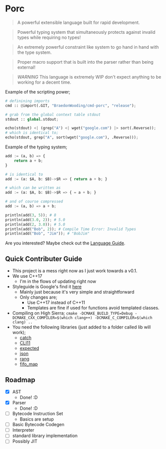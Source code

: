 # Porc

> A powerful extensible language built for rapid development.

> Powerful typing system that simultaneously protects against invalid types while requiring no types!

> An extremely powerful constraint like system to go hand in hand with the type system.

> Proper macro support that is built into the parser rather than being external!

> *WARNING* This language is extremely WIP don't expect anything to be working for a decent time.

Example of the scripting power;

```python
# definining imports
cmd :: @import(.GIT, "BraedonWooding/cmd-porc", "release");

# grab from the global context table stdout
stdout :: global.stdout;

echo(stdout) <| (grep("A") <| wget("google.com") |> sort(.Reverse));
# which is identical to;
echo(stdout, grep("A", sort(wget("google.com"), .Reverse)));
```

Example of the typing system;

```python
add := (a, b) => {
    return a + b;
}

# is identical to
add := (a: $A, b: $B)->$R => { return a + b; }

# which can be written as
add := (a: $A, b: $B)->$R => { = a + b; }

# and of course compressed
add := (a, b) => a + b;

println(add(3, 5)); # 8
println(add(3.0, 2)); # 5.0
println(add(2, 3.0)); # 5.0
println(add("Bob", 2)); # Compile Time Error: Invalid Types
println(add("Bob", "Jim")); # "BobJim"
```

Are you interested?  Maybe check out the [Language Guide](docs/LanguageGuide.md).

## Quick Contributer Guide

- This project is a mess right now as I just work towards a v0.1.
- We use C++17
  - I'm in the flows of updating right now
- Styleguide is Google's find it [here](https://google.github.io/styleguide/cppguide.html)
  - Mainly just because it's very simple and straightforward
  - Only changes are;
    - Use C++17 instead of C++11
    - Templates are fine if used for functions avoid templated classes.
- Compiling on High Sierra; `cmake -DCMAKE_BUILD_TYPE=Debug -DCMAKE_CXX_COMPILER=$(which clang++) -DCMAKE_C_COMPILER=$(which clang) ..`
- You need the following libraries (just added to a folder called lib will work);
  - [catch](https://github.com/catchorg/Catch2)
  - [CLI11](https://github.com/CLIUtils/CLI11)
  - [expected](https://github.com/TartanLlama/expected)
  - [json](https://github.com/nlohmann/json)
  - [rang](https://github.com/agauniyal/rang)
  - [fifo_map](https://github.com/nlohmann/fifo_map)

## Roadmap

- [x] AST
  - Done! :D
- [x] Parser
  - Done! :D
- [ ] Bytecode Instruction Set
  - Basics are setup
- [ ] Basic Bytecode Codegen
- [ ] Interpreter
- [ ] standard library implementation
- [ ] Possibly JIT